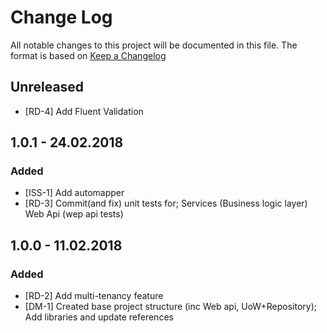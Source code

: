 # Change Log

All notable changes to this project will be documented in this file.
The format is based on [Keep a Changelog](http://keepachangelog.com/)

## Unreleased

- [RD-4] Add Fluent Validation

## 1.0.1 - 24.02.2018

### Added

- [ISS-1] Add automapper
- [RD-3] Commit(and fix) unit tests for; Services (Business logic layer) Web Api (wep api tests)

## 1.0.0 - 11.02.2018

### Added

- [RD-2] Add multi-tenancy feature
- [DM-1] Created base project structure (inc Web api, UoW+Repository); Add libraries and update references
